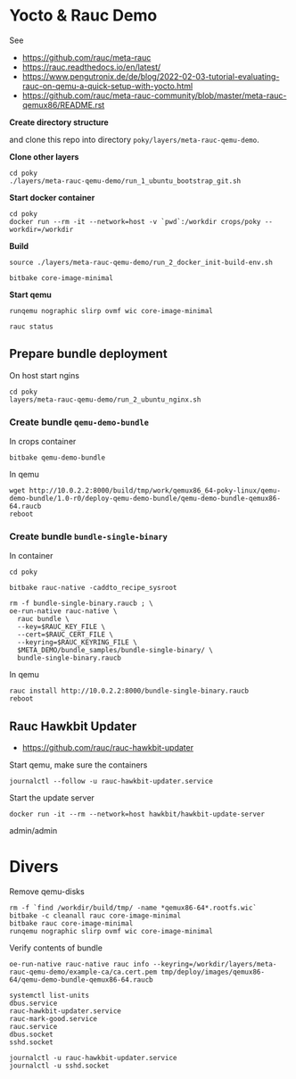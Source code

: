 # Yocto & Rauc Demo

See

* https://github.com/rauc/meta-rauc
* https://rauc.readthedocs.io/en/latest/
* https://www.pengutronix.de/de/blog/2022-02-03-tutorial-evaluating-rauc-on-qemu-a-quick-setup-with-yocto.html
* https://github.com/rauc/meta-rauc-community/blob/master/meta-rauc-qemux86/README.rst


**Create directory structure**

and clone this repo into directory `poky/layers/meta-rauc-qemu-demo`.


**Clone other layers**

```
cd poky
./layers/meta-rauc-qemu-demo/run_1_ubuntu_bootstrap_git.sh
```

**Start docker container**

```
cd poky
docker run --rm -it --network=host -v `pwd`:/workdir crops/poky --workdir=/workdir
```

**Build**

```
source ./layers/meta-rauc-qemu-demo/run_2_docker_init-build-env.sh

bitbake core-image-minimal
```

**Start qemu**

```
runqemu nographic slirp ovmf wic core-image-minimal

rauc status
```

## Prepare bundle deployment

On host start ngins

```
cd poky
layers/meta-rauc-qemu-demo/run_2_ubuntu_nginx.sh
```

### Create bundle `qemu-demo-bundle`

In crops container
```
bitbake qemu-demo-bundle
```

In qemu

```
wget http://10.0.2.2:8000/build/tmp/work/qemux86_64-poky-linux/qemu-demo-bundle/1.0-r0/deploy-qemu-demo-bundle/qemu-demo-bundle-qemux86-64.raucb
reboot
```


### Create bundle `bundle-single-binary`

In container
```
cd poky

bitbake rauc-native -caddto_recipe_sysroot

rm -f bundle-single-binary.raucb ; \
oe-run-native rauc-native \
  rauc bundle \
  --key=$RAUC_KEY_FILE \
  --cert=$RAUC_CERT_FILE \
  --keyring=$RAUC_KEYRING_FILE \
  $META_DEMO/bundle_samples/bundle-single-binary/ \
  bundle-single-binary.raucb
```

In qemu

```
rauc install http://10.0.2.2:8000/bundle-single-binary.raucb
reboot
```


## Rauc Hawkbit Updater

* https://github.com/rauc/rauc-hawkbit-updater


Start qemu, make sure the containers 

```
journalctl --follow -u rauc-hawkbit-updater.service
```


Start the update server 

```
docker run -it --rm --network=host hawkbit/hawkbit-update-server
```

admin/admin


# Divers

Remove qemu-disks

```
rm -f `find /workdir/build/tmp/ -name *qemux86-64*.rootfs.wic`
bitbake -c cleanall rauc core-image-minimal
bitbake rauc core-image-minimal
runqemu nographic slirp ovmf wic core-image-minimal
```

Verify contents of bundle

```
oe-run-native rauc-native rauc info --keyring=/workdir/layers/meta-rauc-qemu-demo/example-ca/ca.cert.pem tmp/deploy/images/qemux86-64/qemu-demo-bundle-qemux86-64.raucb
```

```
systemctl list-units
dbus.service
rauc-hawkbit-updater.service
rauc-mark-good.service
rauc.service 
dbus.socket
sshd.socket

journalctl -u rauc-hawkbit-updater.service
journalctl -u sshd.socket
```
